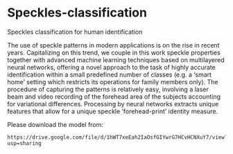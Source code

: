 # Speckles-classification
Speckles classification for human identification

The use of speckle patterns in modern applications is on the rise in recent years. Capitalizing on this trend, we couple in this work speckle properties together with advanced machine learning techniques based on multilayered neural networks, offering a novel approach to the task of highly accurate identification within a small predefined number of classes (e.g. a ‘smart home’ setting which restricts its operations for family members only). The procedure of capturing the patterns is relatively easy, involving a laser beam and video recording of the forehead area of the subjects accounting for variational differences. Processing by neural networks extracts unique features that allow for a unique speckle ‘forehead-print’ identity measure.  

Please download the model from:
```
https://drive.google.com/file/d/1hWT7xeEah2IaOsfGIYwrG7HCvHCNXuY7/view?usp=sharing
```
